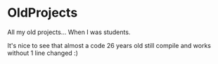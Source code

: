 # OldProjects
All my old projects... When I was students.

It's nice to see that almost a code 26 years old still compile and works without 1 line changed :)
